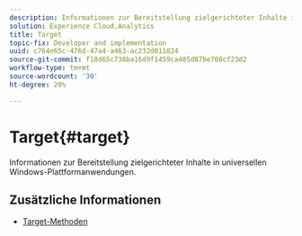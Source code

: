 ```yaml
---
description: Informationen zur Bereitstellung zielgerichteter Inhalte in universellen Windows-Plattformanwendungen.
solution: Experience Cloud,Analytics
title: Target
topic-fix: Developer and implementation
uuid: c764e65c-476d-47a4-a463-ac232d011824
source-git-commit: f18d65c738ba16d9f1459ca485d87be708cf23d2
workflow-type: tm+mt
source-wordcount: '30'
ht-degree: 20%

---
```



# Target{#target}

Informationen zur Bereitstellung zielgerichteter Inhalte in universellen Windows-Plattformanwendungen.

## Zusätzliche Informationen

+ [Target-Methoden](/help/universal-windows/target/target-methods.md)